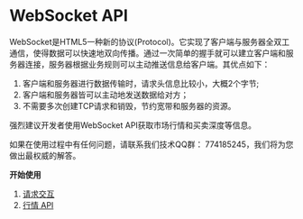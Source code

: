 # WebSocket API #
WebSocket是HTML5一种新的协议(Protocol)。它实现了客户端与服务器全双工通信，使得数据可以快速地双向传播。通过一次简单的握手就可以建立客户端和服务器连接，服务器根据业务规则可以主动推送信息给客户端。其优点如下：

1. 客户端和服务器进行数据传输时，请求头信息比较小，大概2个字节;
2. 客户端和服务器皆可以主动地发送数据给对方；
3. 不需要多次创建TCP请求和销毁，节约宽带和服务器的资源。

强烈建议开发者使用WebSocket API获取市场行情和买卖深度等信息。

如果在使用过程中有任何问题，请联系我们技术QQ群： 774185245，我们将为您做出最权威的解答。

**开始使用**

 1. [请求交互](wchapter2.md)
 2. [行情 API](wchapter3.md)
